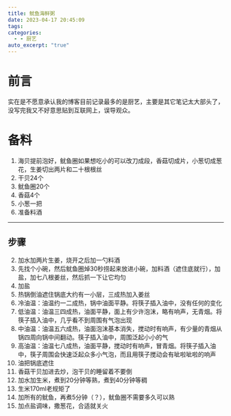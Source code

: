 ```yaml
---
title: 鱿鱼海鲜粥
date: 2023-04-17 20:45:09
tags: 
categories:
  - - 厨艺
auto_excerpt: "true"
---
```


# 前言


实在是不愿意承认我的博客目前记录最多的是厨艺，主要是其它笔记太大部头了，没写完我又不好意思贴到互联网上，误导观众。



# 备料

  
1. 海贝提前泡好，鱿鱼圈如果想吃小的可以改刀成段，香菇切成片，小葱切成葱花，生姜切出两片和二十根根丝
1. 干贝24个
2. 鱿鱼圈20个
3. 香菇4个
4. 小葱一把
5. 准备料酒

---

  

## 步骤



2. 加水加两片生姜，烧开之后加一勺料酒
3. 先找个小碗，然后鱿鱼圈焯30秒捞起来放进小碗，加料酒（遮住底就行），加盐，加七八根姜丝，然后抓一下让它均匀
4. 加盐
4. 热锅倒油遮住锅底大约有一小层，三成热加入姜丝
1. 冷油温：油温约一二成热，锅中油面平静。将筷子插入油中，没有任何的变化
2. 低油温：油温三四成热，油面平静，面上有少许泡沫，略有响声，无青烟。将筷子插入油中，几乎看不到周围有气泡出现
3. 中油温：油温五六成热，油面泡沫基本消失，搅动时有响声，有少量的青烟从锅四周向锅中间翻动。筷子插入油中，周围泛起小小的气
4. 高油温：油温七八成热，油面平静，搅动时有响声，冒青烟。将筷子插入油中，筷子周围会快速泛起众多小气泡，而且用筷子搅动会有呲啦呲啦的响声
5. 油把锅底遮住
5. 香菇干贝加进去炒，泡干贝的睡留着不要倒
6. 加水加生米，煮到20分钟等熟，煮到40分钟等稠
1. 生米170ml老规矩了
2. 加所有的鱿鱼，再煮5分钟（？），鱿鱼圈不需要多久可以熟
3. 加点盐调味，撒葱花，合适就关火